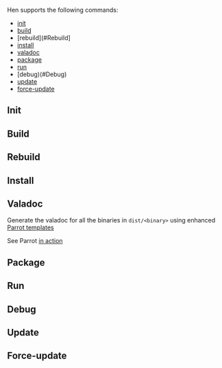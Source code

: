 Hen supports the following commands: 
  - [init](#Init)
  - [build](#Build)
  - [rebuild](#Rebuild]
  - [install](#Install)
  - [valadoc](#Valadoc)
  - [package](#Package)
  - [run](#Run)
  - [debug)(#Debug)
  - [update](#Update)
  - [force-update](#Force-update)
  
## Init

## Build

## Rebuild 

## Install 

## Valadoc 
Generate the valadoc for all the binaries in `dist/<binary>` using enhanced [Parrot templates](https://github.com/I-hate-farms/parrot) 

See Parrot [in action](http://i-hate-farms.github.io/parrot/)

## Package 

## Run 

## Debug

## Update 

## Force-update 

## 
